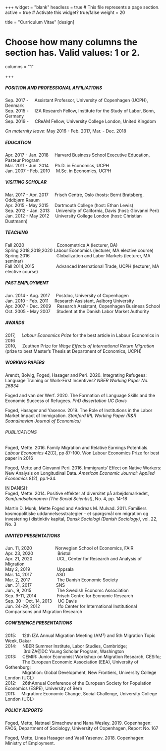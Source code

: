 +++
widget = "blank"
headless = true  # This file represents a page section.
active = true  # Activate this widget? true/false
weight = 20

title = "Curriculum Vitae"
[design]
  # Choose how many columns the section has. Valid values: 1 or 2.
  columns = "1"
  
+++

##### POSITION AND PROFESSIONAL AFFILIATIONS

Sep. 2017 - &nbsp;&nbsp;&nbsp;   Assistant Professor, University of Copenhagen (UCPH), Denmark  
Sep. 2015 - &nbsp;&nbsp;&nbsp;  IZA Research Fellow, Institute for the Study of Labor, Bonn, Germany  
Sep. 2019 - &nbsp;&nbsp;&nbsp;  CReAM Fellow, University College London, United Kingdom   

*On maternity leave*: May 2016 - Feb. 2017, Mar. - Dec. 2018

##### EDUCATION 

Apr. 2017 - Jan. 2018 &nbsp;&nbsp;&nbsp;   Harvard Business School Executive Education, Pasteur Program      
Mar. 2011 - Jun. 2014 &nbsp;&nbsp;&nbsp;   Ph.D. in Economics, UCPH    
Jan. 2007 - Feb. 2010 &nbsp;&nbsp;&nbsp;   M.Sc. in Economics, UCPH      

##### VISITING SCHOLAR  

Mar. 2017 - Apr. 2017 &nbsp;&nbsp;&nbsp;   Frisch Centre, Oslo (hosts: Bernt Bratsberg, Oddbjørn Raaum    
Apr. 2015 - May  2015 &nbsp;&nbsp;&nbsp;   Dartmouth College (host: Ethan Lewis)     
Sep. 2012 - Jan. 2013 &nbsp;&nbsp;&nbsp;   University of California, Davis (host: Giovanni Peri)     
Jan. 2012 - May  2012 &nbsp;&nbsp;&nbsp;   University College London (host: Christian Dustmann)   

##### TEACHING   

Fall 2020 &nbsp;&nbsp;&nbsp;&nbsp;&nbsp;&nbsp;&nbsp;&nbsp;&nbsp;&nbsp;&nbsp;&nbsp;&nbsp;&nbsp;&nbsp;&nbsp;&nbsp;&nbsp;&nbsp;&nbsp;&nbsp;&nbsp;&nbsp;&nbsp;&nbsp;               Econometrics A (lecturer, BA)     
Spring 2018,2019,2020   Labour Economics (lecturer, MA elective course)     
Spring 2016 &nbsp;&nbsp;&nbsp;&nbsp;&nbsp;&nbsp;&nbsp;&nbsp;&nbsp;&nbsp;&nbsp;&nbsp;&nbsp;&nbsp;&nbsp;&nbsp;&nbsp;&nbsp;&nbsp;&nbsp;           Globalization and Labor Markets (lecturer, MA seminar)     
Fall 2014,2015 &nbsp;&nbsp;&nbsp;&nbsp;&nbsp;&nbsp;&nbsp;&nbsp;&nbsp;&nbsp;&nbsp;&nbsp;&nbsp;&nbsp;&nbsp;&nbsp;          Advanced International Trade, UCPH (lecturer, MA elective course)     

##### PAST EMPLOYMENT    

Jun. 2014 - Aug. 2017 &nbsp;&nbsp;&nbsp;  Postdoc, University of Copenhagen   
Jan. 2010 - Feb. 2011 &nbsp;&nbsp;&nbsp;  Research Assistant, Aalborg University  
Apr. 2007 - Dec. 2009 &nbsp;&nbsp;&nbsp;  Research Assistant, Copenhagen Business School      
Oct. 2005 - May  2007 &nbsp;&nbsp;&nbsp;  Student at the Danish Labor Market Authority   

##### AWARDS

2017, &nbsp;&nbsp;&nbsp; *Labour Economics Prize* for the best article in Labour Economics in 2016  
2010, &nbsp;&nbsp;&nbsp; Zeuthen Prize for *Wage Effects of International Return Migration* (prize to best Master’s Thesis at Department of Economics, UCPH)

##### WORKING PAPERS

Arendt, Bolvig, Foged, Hasager and Peri. 2020. Integrating Refugees: Language Training or Work-First Incentives? *NBER Working Paper No. 26834* 

Foged and van der Werf. 2020. The Formation of Language Skills and the Economic Success of Refugees. *PhD dissertation UC Davis*

Foged, Hasager and Yasenov. 2019. The Role of Institutions in the Labor Market Impact of Immigration. *Stanford IPL Working Paper (R&R Scandinavian Journal of Economics)*

###### PUBLICATIONS 

Foged, Mette. 2016. Family Migration and Relative Earnings Potentials. *Labour Economics* 42(C), pp 87-100. Won Labour Economics Prize for best paper in 2016

Foged, Mette and Giovanni Peri. 2016. Immigrants’ Effect on Native Workers: New Analysis on Longitudinal Data. *American Economic Journal: Applied Economics* 8(2), pp.1-34. 

IN DANISH:  
Foged, Mette. 2014. Positive effekter af diversitet på arbejdsmarkedet, *Samfundsøkonomen (The Social Scientist)*, No. 4, pp. 14-18

Martin D. Munk, Mette Foged and Andreas M. Mulvad. 2011. Familiers kosmopolitiske uddannelsesstrategier – et spørgsmål om migration og investering i distinktiv kapital,  *Dansk Sociologi (Danish Sociology)*, vol. 22, No. 3

##### INVITED PRESENTATIONS

Jun. 11, 2020           &nbsp;&nbsp;&nbsp;&nbsp;&nbsp;&nbsp;&nbsp;&nbsp;&nbsp;&nbsp;&nbsp;&nbsp;&nbsp;&nbsp;&nbsp;&nbsp;&nbsp;    Norwegian School of Economics, FAIR  
Apr. 23, 2020           &nbsp;&nbsp;&nbsp;&nbsp;&nbsp;&nbsp;&nbsp;&nbsp;&nbsp;&nbsp;&nbsp;&nbsp;&nbsp;&nbsp;&nbsp;&nbsp;&nbsp;&nbsp;    Bristol     
Apr. 21, 2020           &nbsp;&nbsp;&nbsp;&nbsp;&nbsp;&nbsp;&nbsp;&nbsp;&nbsp;&nbsp;&nbsp;&nbsp;&nbsp;&nbsp;&nbsp;&nbsp;&nbsp;&nbsp;    UCL, Center for Research and Analysis of Migration  
May 2, 2019             &nbsp;&nbsp;&nbsp;&nbsp;&nbsp;&nbsp;&nbsp;&nbsp;&nbsp;&nbsp;&nbsp;&nbsp;&nbsp;&nbsp;&nbsp;&nbsp;&nbsp;&nbsp;&nbsp;&nbsp;    Uppsala      
Mar. 14, 2017           &nbsp;&nbsp;&nbsp;&nbsp;&nbsp;&nbsp;&nbsp;&nbsp;&nbsp;&nbsp;&nbsp;&nbsp;&nbsp;&nbsp;&nbsp;&nbsp;&nbsp;&nbsp;    ASD      
Mar. 2, 2017            &nbsp;&nbsp;&nbsp;&nbsp;&nbsp;&nbsp;&nbsp;&nbsp;&nbsp;&nbsp;&nbsp;&nbsp;&nbsp;&nbsp;&nbsp;&nbsp;&nbsp;&nbsp;&nbsp;&nbsp;    The Danish Economic Society      
Jan. 31, 2017           &nbsp;&nbsp;&nbsp;&nbsp;&nbsp;&nbsp;&nbsp;&nbsp;&nbsp;&nbsp;&nbsp;&nbsp;&nbsp;&nbsp;&nbsp;&nbsp;&nbsp;&nbsp;    SNS      
Jun., 9, 2015           &nbsp;&nbsp;&nbsp;&nbsp;&nbsp;&nbsp;&nbsp;&nbsp;&nbsp;&nbsp;&nbsp;&nbsp;&nbsp;&nbsp;&nbsp;&nbsp;&nbsp;&nbsp;&nbsp;     The Swedish Economc Association      
Sep. 9-11, 2014         &nbsp;&nbsp;&nbsp;&nbsp;&nbsp;&nbsp;&nbsp;&nbsp;&nbsp;&nbsp;&nbsp;&nbsp;&nbsp;&nbsp;&nbsp;    Frisch Centre for Economic Research      
Sep. 30 - Oct. 14, 2013 &nbsp;&nbsp;&nbsp;    UC Davis      
Jun. 24-29, 2012        &nbsp;&nbsp;&nbsp;&nbsp;&nbsp;&nbsp;&nbsp;&nbsp;&nbsp;&nbsp;&nbsp;&nbsp;&nbsp;    Ifo Center for International Institutional Comparisons and Migration Research  

##### CONFERENCE PRESENTATIONS    
2015: &nbsp;&nbsp;&nbsp; 12th IZA Annual Migration Meeting (AM²) and 5th Migration Topic Week, Dakar  
2014: &nbsp;&nbsp;&nbsp; NBER Summer Institute, Labor Studies, Cambridge;  
&nbsp;&nbsp;&nbsp;&nbsp;&nbsp;&nbsp;&nbsp;&nbsp;&nbsp;&nbsp;&nbsp;&nbsp;&nbsp;&nbsp;     3rdIZA@DC Young Scholar Program, Washington     
2013: &nbsp;&nbsp;&nbsp; CEMIR: Junior Economist Workshop on Migration Research, CESifo;   
&nbsp;&nbsp;&nbsp;&nbsp;&nbsp;&nbsp;&nbsp;&nbsp;&nbsp;&nbsp;&nbsp;&nbsp;&nbsp;     The European Economic Association (EEA), University of Gothenburg;    
&nbsp;&nbsp;&nbsp;&nbsp;&nbsp;&nbsp;&nbsp;&nbsp;&nbsp;&nbsp;&nbsp;&nbsp;&nbsp;     Migration: Global Development, New Frontiers, University College London (UCL)      
2012: &nbsp;&nbsp;&nbsp; 26thAnnual Conference of the European Society for Population Economics (ESPE), University of Bern      
2011: &nbsp;&nbsp;&nbsp; Migration: Economic Change, Social Challenge, University College London (UCL)   

##### POLICY REPORTS
Foged, Mette, Natnael Simachew and Nana Wesley. 2019. Copenhagen: FAOS, Department of Sociology, University of Copenhagen, Report No. 167   

Foged, Mette, Linea Hasager and Vasil Yasenov. 2018. Copenhagen: Ministry of Employment.   

